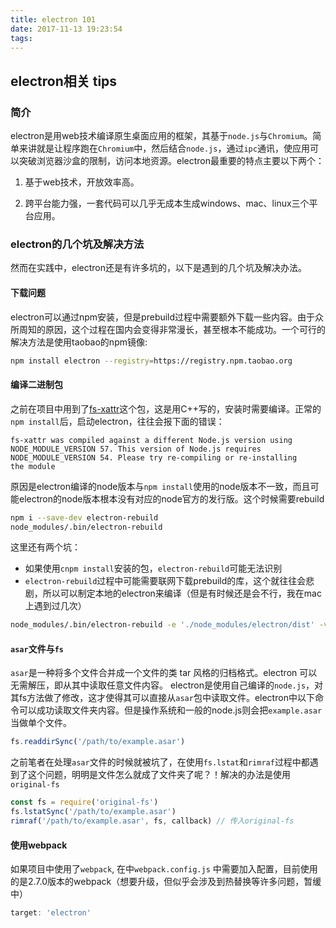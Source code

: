 ```yaml
---
title: electron 101
date: 2017-11-13 19:23:54
tags:
---
```


## electron相关 tips

### 简介

electron是用web技术编译原生桌面应用的框架，其基于`node.js`与`Chromium`。简单来讲就是让程序跑在`Chromium`中，然后结合`node.js`，通过`ipc`通讯，使应用可以突破浏览器沙盒的限制，访问本地资源。electron最重要的特点主要以下两个：

1. 基于web技术，开放效率高。

2. 跨平台能力强，一套代码可以几乎无成本生成windows、mac、linux三个平台应用。

<!-- more -->

### electron的几个坑及解决方法

然而在实践中，electron还是有许多坑的，以下是遇到的几个坑及解决办法。

#### 下载问题

electron可以通过npm安装，但是prebuild过程中需要额外下载一些内容。由于众所周知的原因，这个过程在国内会变得非常漫长，甚至根本不能成功。一个可行的解决方法是使用taobao的npm镜像:

```bash
npm install electron --registry=https://registry.npm.taobao.org
```

#### 编译二进制包

之前在项目中用到了[fs-xattr](https://github.com/LinusU/fs-xattr)这个包，这是用C++写的，安装时需要编译。正常的`npm install`后，启动electron，往往会报下面的错误：

```
fs-xattr was compiled against a different Node.js version using
NODE_MODULE_VERSION 57. This version of Node.js requires
NODE_MODULE_VERSION 54. Please try re-compiling or re-installing
the module
```

原因是electron编译的node版本与`npm install`使用的node版本不一致，而且可能electron的node版本根本没有对应的node官方的发行版。这个时候需要rebuild

```bash
npm i --save-dev electron-rebuild
node_modules/.bin/electron-rebuild
```

这里还有两个坑：

+ 如果使用`cnpm install`安装的包，`electron-rebuild`可能无法识别
+ `electron-rebuild`过程中可能需要联网下载prebuild的库，这个就往往会悲剧，所以可以制定本地的electron来编译（但是有时候还是会不行，我在mac上遇到过几次）

```bash
node_modules/.bin/electron-rebuild -e './node_modules/electron/dist' -v 1.7.9
```

#### `asar`文件与`fs`

`asar`是一种将多个文件合并成一个文件的类 tar 风格的归档格式。electron 可以无需解压，即从其中读取任意文件内容。
electron是使用自己编译的`node.js`，对其fs方法做了修改，这才使得其可以直接从`asar`包中读取文件。electron中以下命令可以成功读取文件夹内容。但是操作系统和一般的node.js则会把`example.asar`当做单个文件。

```js
fs.readdirSync('/path/to/example.asar')
```

之前笔者在处理`asar`文件的时候就被坑了，在使用`fs.lstat`和`rimraf`过程中都遇到了这个问题，明明是文件怎么就成了文件夹了呢？！解决的办法是使用`original-fs`

```js
const fs = require('original-fs')
fs.lstatSync('/path/to/example.asar')
rimraf('/path/to/example.asar', fs, callback) // 传入original-fs
```

#### 使用webpack

如果项目中使用了`webpack`, 在中`webpack.config.js` 中需要加入配置，目前使用的是2.7.0版本的webpack（想要升级，但似乎会涉及到热替换等许多问题，暂缓中）

```js
target: 'electron'
```
